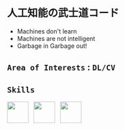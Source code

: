 # `人工知能の武士道コード`

- Machines don't learn
- Machines are not intelligent
- Garbage in Garbage out!

<!-- ## Hi ! &nbsp; 🔥 &nbsp; *`L.A`* &nbsp; 🔥 &nbsp; in the &nbsp;🕸️ -->

<!-- &nbsp; -->

<!-- ## 🔭 &nbsp; `About me` -->

<!-- - 🔭 &nbsp; An &nbsp; *`E.C.E`* &nbsp; With Interest in AI. -->

## `Area of Interests` : `DL/CV`

<!-- � -->
<!-- &nbsp;

## &nbsp; Education

- ⛓️  &nbsp; `OpenCV` : Computer Vision : { In Progress } -->

## `Skills`

<!-- skills -->
<img height="50" width="50" src="https://avatars.githubusercontent.com/u/4673648?s=200&v=4" /> &nbsp; <!-- Arch -->
<img height="50" width="50" src="https://www.nicepng.com/png/full/308-3084680_rust-programming-language-rust-programming-language-logo.png" />  <!-- Rust -->&nbsp;
<img height="50" width="50" src="https://avatars.githubusercontent.com/u/21003710?s=200&v=4" /> &nbsp; <!-- PyTorch -->

<!-- <img height="50" width="50" src="https://cdn-icons-png.flaticon.com/512/5968/5968286.png" />&nbsp; Python -->
<!-- <img height="50" width="50" src="https://avatars.githubusercontent.com/u/63681715?s=200&v=4" /> &nbsp; -->
<!-- <img height="50" width="50" src="https://raw.githubusercontent.com/github/explore/f3e22f0dca2be955676bc70d6214b95b13354ee8/topics/c/c.png" /> &nbsp; -->
<!-- <img height="50" width="50" src="https://raw.githubusercontent.com/github/explore/180320cffc25f4ed1bbdfd33d4db3a66eeeeb358/topics/html/html.png" /> &nbsp; -->
<!-- <img height="50" width="50" src="https://raw.githubusercontent.com/github/explore/180320cffc25f4ed1bbdfd33d4db3a66eeeeb358/topics/html/html.png" /> &nbsp; -->
<!-- <img height="50" width="50" src="https://raw.githubusercontent.com/github/explore/180320cffc25f4ed1bbdfd33d4db3a66eeeeb358/topics/css/css.png" /> &nbsp; -->
<!-- <img height="50" width="50" src="https://raw.githubusercontent.com/github/explore/180320cffc25f4ed1bbdfd33d4db3a66eeeeb358/topics/javascript/javascript.png" /> -->
<!-- github stats -->
<!-- ![gitStats](https://github-readme-stats.vercel.app/api?username=laouinia&theme=monokai&show_icons=true&hide_border=true&count_private=true&hide=prs,contribs) -->

